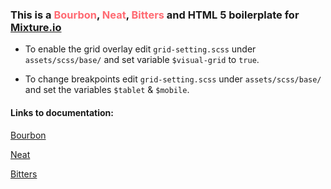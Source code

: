 ### This is a <span style="color:#ff6a72">Bourbon</span>, <span style="color:#ff6a72">Neat</span>, <span style="color:#ff6a72">Bitters</span> and HTML 5 boilerplate for [Mixture.io](Mixture.io)
			

* To enable the grid overlay edit `grid-setting.scss` under `assets/scss/base/` and set variable `$visual-grid` to `true`.

* To change breakpoints edit `grid-setting.scss` under `assets/scss/base/` and set the variables `$tablet` & `$mobile`.


#### Links to documentation:
[Bourbon](http://bourbon.io/docs/") 

[Neat](http://neat.bourbon.io/docs/)

[Bitters](http://bitters.bourbon.io/)
